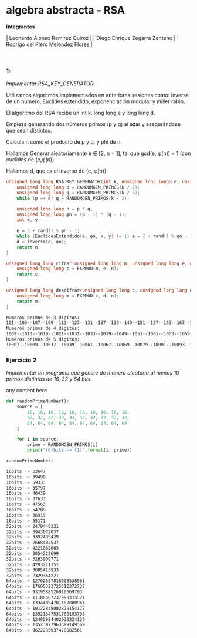 # algebra abstracta - RSA

**Integrantes**

| Leonardo Alonso Ramirez Quiroz |
| Diego Enrique Zegarra Zenteno |
| Rodrigo del Piero Melendez Flores |


<br>

### 1:
*Implementar RSA_KEY_GENERATOR.*

Utilizamos algoritmos implementados en anteriores sesiones como: Inversa de un número, Euclides extendido, exponenciación modular y miller rabin.

El algoritmo del RSA recibe un int k, long long e y long long d.

Empieza generando dos números primos (p y q) al azar y asegurándose que sean distintos.

Calcula n como el producto de p y q, y phi de n.

Hallamos Generar aleatoriamente e ∈ [2, n − 1], tal que gcd(e, φ(n)) = 1 (con euclides de (e,φ(n)).

Hallamos d, que es el inverso de (e, φ(n)).

```c++
unsigned long long RSA_KEY_GENERATOR(int k, unsigned long long& e, unsigned long long& d) {
    unsigned long long p = RANDOMGEN_PRIMOS(k / 2);
    unsigned long long q = RANDOMGEN_PRIMOS(k / 2);
    while (p == q) q = RANDOMGEN_PRIMOS(k / 2);

    unsigned long long n = p * q;
    unsigned long long φn = (p - 1) * (q - 1);
    int x, y;
    
    e = 2 + rand() % φn - 1;
    while (EuclidesExtendido(e, φn, x, y) != 1) e = 2 + rand() % φn - 1;
    d = inverso(e, φn);
    return n;
}

unsigned long long cifrar(unsigned long long m, unsigned long long e, unsigned long long n) {
    unsigned long long c = EXPMOD(m, e, n);
    return c;
}

unsigned long long descifrar(unsigned long long c, unsigned long long d, unsigned long long n) {
    unsigned long long m = EXPMOD(c, d, n);
    return m;
}
```
```bash
Numeros primos de 3 digitos:
101--103--107--109--113--127--131--137--139--149--151--157--163--167--173--179--181--191--193--197--199--211--223--227--229--233--239--241--251--257--263--269--271--277--281--283--293--307--311--313--317--331--337--347--349--353--359--367--373--379--383--389--397--401--409--419--421--431--...--997
Numeros primos de 4 digitos:
1009--1013--1019--1021--1031--1033--1039--1049--1051--1061--1063--1069--1087--1091--1093--1097--1103--1109--1117--1123--1129--1151--1153--1163--1171--1181--1187--1193--1201--1213--1217--1223--1229--1231--1237--1249--1259--1277--1279--1283--1289--1291--1297--1301--1303--1307--1319--1321--...--9973
Numeros primos de 5 digitos:
10007--10009--10037--10039--10061--10067--10069--10079--10091--10093--10099--10103--10111--10133--10139--10141--10151--10159--10163--10169--10177--10181--10193--10211--10223--10243--10247--10253--10259--10267--10271--10273--10289--10301--10303--10313--10321--10331--10333--10337--10343--...--99991
```

### Ejercicio 2
*Implementar un programa que genere de manera aleatoria al menos 10 primos distintos de 16, 32 y 64 bits.*

any content here

```python
def randomPrimeNumber():
    source = [ 
        16, 16, 16, 16, 16, 16, 16, 16, 16, 16,
        32, 32, 32, 32, 32, 32, 32, 32, 32, 32,
        64, 64, 64, 64, 64, 64, 64, 64, 64, 64
    ]

    for i in source:
        prime = RANDOMGEN_PRIMOS(i)
        print("{0}bits -> {1}".format(i, prime))
```
```bash
randomPrimeNumber:

16bits -> 33647
16bits -> 39499
16bits -> 59333
16bits -> 35797
16bits -> 46439
16bits -> 37633
16bits -> 47563
16bits -> 54709
16bits -> 36919
16bits -> 55171
32bits -> 2479449331
32bits -> 3943072037
32bits -> 3392485429
32bits -> 2668402537
32bits -> 4221862063
32bits -> 3054322699
32bits -> 3263909771
32bits -> 4293211151
32bits -> 3885413933
32bits -> 2329364221
64bits -> 12702557818905538561
64bits -> 17605323725312372737
64bits -> 9319588526910369793
64bits -> 11188507237998315521
64bits -> 13344054781187880961
64bits -> 10122845002879154177
64bits -> 13921347531788193793
64bits -> 12495984492930224129
64bits -> 13523977963399149569
64bits -> 9622235937478082561
```
